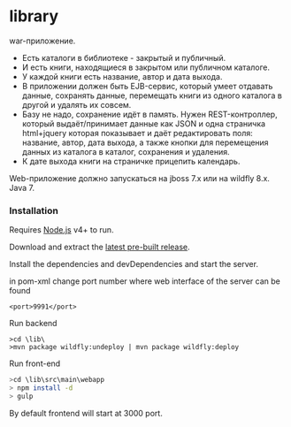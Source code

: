 # library

war-приложение. 
 - Есть каталоги в библиотеке - закрытый и публичный.
 - И есть книги, находящиеся в закрытом или публичном каталоге.
 - У каждой книги есть название, автор и дата выхода.
 - В приложении должен быть EJB-сервис, который умеет отдавать данные,
   сохранять данные, перемещать книги из одного каталога в другой и удалять их совсем.
 -  Базу не надо, сохранение идёт в память. Нужен REST-контроллер,
   который выдаёт/принимает данные как JSON и одна страничка html+jquery которая показывает
   и даёт редактировать поля: название, автор, дата выхода, а также кнопки для перемещения
   данных из каталога в каталог, сохранения и удаления. 
 - К дате выхода книги на страничке
 прицепить календарь.

Web-приложение должно запускаться на jboss 7.x или на wildfly 8.x. Java 7.


### Installation

Requires [Node.js](https://nodejs.org/) v4+ to run.

Download and extract the [latest pre-built release](https://github.com/meinou/library).

Install the dependencies and devDependencies and start the server.

in pom-xml change port number where web interface of the server can be found

```
<port>9991</port>
```

Run backend

```
>cd \lib\
>mvn package wildfly:undeploy | mvn package wildfly:deploy
```


Run front-end
```sh
>cd \lib\src\main\webapp
> npm install -d
> gulp
```

By default frontend will start at 3000 port.




   [dill]: <https://github.com/joemccann/dillinger>
   [df1]: <http://daringfireball.net/projects/markdown/>
   [node.js]: <http://nodejs.org>
   [keymaster.js]: <https://github.com/madrobby/keymaster>
   [jQuery]: <http://jquery.com>
   [Gulp]: <http://gulpjs.com>
   [dill]:<http://dillinger.io/>

